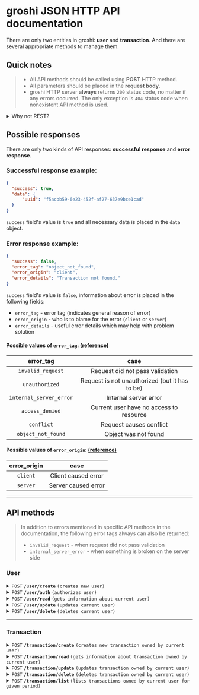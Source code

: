 # groshi JSON HTTP API documentation
There are only two entities in groshi: **user** and **transaction**.
And there are several appropriate methods to manage them.

## Quick notes
> * All API methods should be called using **POST** HTTP method.
> * All parameters should be placed in the **request body**.
> * groshi HTTP server **always** returns `200` status code, no matter if any errors occurred. The only exception is `404` status code when nonexistent API method is used.

<details>
    <summary>Why not REST?</summary>
    <strike>
    Well... I am not sure that REST is so useful as everyone thinks it is.
    At least for this project, I think REST would complicate architecture and
    client-side code without providing any significant benefits.
    That's why I deviate from the REST standards.
    Of course, you may argue with me in the issues if you want so!    
    </strike>
    
    Some time passed, I thought, googled and asked a little about that and understood, 
    that I was mistaken. But... Code is written, someday I will rewrite it in REST, but
    for now let it be like that...
</details>

## Possible responses
There are only two kinds of API responses: **successful response** and **error response**.

### Successful response example:
```json
{
  "success": true,
  "data": {
      "uuid": "f5acbb59-6e23-452f-af27-637e9bce1cad"
  }
}
```
`success` field's value is `true` and all necessary data is placed in the `data` object.

### Error response example:
```json
{
  "success": false,
  "error_tag": "object_not_found",
  "error_origin": "client",
  "error_details": "Transaction not found."
} 
```
`success` field's value is `false`, information about error is placed in the following fields:
* `error_tag` - error tag (indicates general reason of error)
* `error_origin` - who is to blame for the error (`client` or `server`)
* `error_details` - useful error details which may help with problem solution

#### Possible values of `error_tag`: [(reference)](../internal/http/ghttp/schema/schema.go#L13)
|        error_tag        |                      case                      |
|:-----------------------:|:----------------------------------------------:|
|    `invalid_request`    |        Request did not pass validation         |
|     `unauthorized`      | Request is not unauthorized (but it has to be) |
| `internal_server_error` |             Internal server error              |
|     `access_denied`     |    Current user have no access to resource     |
|       `conflict`        |            Request causes conflict             |
|   `object_not_found`    |              Object was not found              |

#### Possible values of `error_origin`: [(reference)](../internal/http/ghttp/schema/schema.go#L6)

| error_origin |        case         |
|:------------:|:-------------------:|
|   `client`   | Client caused error |
|   `server`   | Server caused error |


---
## API methods
> In addition to errors mentioned in specific API methods in the documentation, the following error tags always can also be returned:
> * `invalid_request` - when request did not pass validation
> * `internal_server_error` - when something is broken on the server side

### User
<details>
<summary><code>POST</code> <code><b>/user/create</b></code> <code>(creates new user)</code></summary>

#### Parameters
|    name    | data type | required | description              |
|:----------:|:---------:|:--------:|--------------------------|
| `username` |  string   |   yes    | Username of the new user |
| `password` |  string   |   yes    | Password of the new user |

#### Successful response
Username is returned in the `data` object.
```json
{
  "success": true,
  "data": {
    "username": "jieggii"
  }
}
```

#### Error responses
Error responses with the following _error tags_ may be returned:

| error_tag  | case                                                    |
|------------|---------------------------------------------------------|
| `conflict` | Username you've provided is already taken by other user | 


#### Example request using [httpie](https://github.com/httpie/httpie)
```shell
http POST 127.0.0.1:8080/user/create username="username" password="password"
```
</details>

<details>
<summary><code>POST</code> <code><b>/user/auth</b></code> <code>(authorizes user)</code></summary>

#### Parameters
|    name    | data type | required | description   |
|:----------:|:---------:|:--------:|---------------|
| `username` |  string   |   yes    | User username |
| `password` |  string   |   yes    | User password |


#### Successful response
Authorization token is returned.
```json
{
  "success": true,
  "data": {
      "token": "eyJhbGciOiJIUzI1NiIsInR5cCI6IkpXVCJ9.eyJ1c2VybmFtZSI6ImppZWdnaWkiLCJleHAiOjE2ODEyNDEyMjR9.AvMzAVJpVq4ZMeUDWMRk-vM1KkDutmL-Bje44XsaCNc"
  }
}
```

#### Error responses
Error responses with the following _error tags_ may be returned:

| error_tag          | case                                    |
|--------------------|-----------------------------------------|
| `object_not_found` | User with such `username` was not found | 
| `access_denied`    | Invalid password has been provided      | 


#### Example request using [httpie](https://github.com/httpie/httpie)
```shell
http POST 127.0.0.1:8080/user/auth username="username" password="password"
```
</details>

<details>
<summary><code>POST</code> <code><b>/user/read</b></code> <code>(gets information about current user)</code></summary>

#### Parameters
|  name   | data type | required | description         |
|:-------:|:---------:|:--------:|---------------------|
| `token` |  string   |   yes    | Authorization token |


#### Successful response
Username is returned in the `data` object.
```json
{
  "success": true,
  "data": {
    "username": "jieggii"
  }
}
```

#### Error responses
Error responses with the following _error tags_ may be returned:

|     error_tag      |                         case                          |
|:------------------:|:-----------------------------------------------------:|
| `object_not_found` | The user you are authorized under has not been found  | 


#### Example request using [httpie](https://github.com/httpie/httpie)
```shell
http POST 127.0.0.1:8080/user/read token=$TOKEN
```
</details>

<details>
<summary><code>POST</code> <code><b>/user/update</b></code> <code>(updates current user)</code></summary>

#### Parameters
|      name      | data type | required |            description            |
|:--------------:|:---------:|:--------:|:---------------------------------:|
|    `token`     |  string   |   yes    |        Authorization token        |
| `new_username` |  string   |    no    | New username for the current user |
| `new_password` |  string   |    no    | New password for the current user |

(you are required to use at least one of two parameters: `new_username` or `new_password`)

#### Successful response
New username of updated user is returned in the `data` object.
```json
{
  "success": true,
  "data": {
    "username": "jieggii"
  }
}
```

#### Error responses
Error responses with the following _error tags_ may be returned:

|     error_tag     |                         case                         |
|:-----------------:|:----------------------------------------------------:|
| `user_not_found`  | The user you are authorized under has not been found | 
|    `conflict`     |     New username chosen by you is already taken      | 


#### Example request using [httpie](https://github.com/httpie/httpie)
```shell
http POST 127.0.0.1:8080/user/update token=$TOKEN new_username="new-username" new_password="new-password"
```
</details>

<details>
<summary><code>POST</code> <code><b>/user/delete</b></code> <code>(deletes current user)</code></summary>

#### Parameters
|  name   | data type | required | description         |
|:-------:|:---------:|:--------:|---------------------|
| `token` |  string   |   yes    | Authorization token |

#### Successful response
Username of deleted user is returned in the `data` object.
```json
{
  "success": true,
  "data": {
    "username": "jieggii"
  }
}
```

#### Error responses
Error responses with the following _error tags_ may be returned:

|     error_tag      |                         case                         |
|:------------------:|:----------------------------------------------------:|
| `object_not_found` | The user you are authorized under has not been found | 


#### Example request using [httpie](https://github.com/httpie/httpie)
```shell
http POST 127.0.0.1:8080/user/delete token=$TOKEN
```

</details>

------------------------------------------------------------------------------------------

### Transaction
<details>
<summary><code>POST</code> <code><b>/transaction/create</b></code> <code>(creates new transaction owned by current user)</code></summary>

#### Parameters
|     name      |       data type       | required |                       description                       |
|:-------------:|:---------------------:|:--------:|:-------------------------------------------------------:|
|    `token`    |        string         |   yes    |                   Authorization token                   |
|   `amount`    |         float         |   yes    | Amount of transaction (can be 0, positive and negative) |
|  `currency`   | string ([currency]()) |   yes    |                 Currency of transaction                 |
| `description` |        string         |    no    |               Description of transaction                |
|    `date`     |  string (rfc format)  |    no    |                   Date of transaction                   |

#### Successful response
UUID of created transaction is returned in the `data` object.
```json
{
  "success": true,
  "data": {
    "uuid": "03ef6901-4ebb-4952-bb35-a98fcf502c83"
  }
}
```

#### Error responses
Error responses with the following _error tags_ may be returned:

|      error_tag      |                           case                           |
|:-------------------:|:--------------------------------------------------------:|
| `object_not_found`  |   The user you are authorized under has not been found   |

#### Example request using [httpie](https://github.com/httpie/httpie)
```shell
http POST 127.0.0.1:8080/transaction/create token=$TOKEN amount:=2.53 currency=EUR description="Some donuts for my beloved gf" date="2023-03-12 12:57:07.850123 +00:00"
```

</details>

<details>
<summary><code>POST</code> <code><b>/transaction/read</b></code> <code>(gets information about transaction owned by current user)</code></summary>

#### Parameters
|  name   | data type | required |     description     |
|:-------:|:---------:|:--------:|:-------------------:|
| `token` |  string   |   yes    | Authorization token |
| `uuid`  |  string   |   yes    | UUID of transaction |

#### Successful response
Information about transaction is returned in the `data` object.
```json
{
  "data": {
    "amount": 21.24,
    "created_at": "2023-03-12T14:02:05.156883+02:00",
    "currency": "EUR",
    "date": "2023-03-12T14:02:05.156883+02:00",
    "description": "Bought some food from Prisma",
    "owner": "jieggii",
    "updated_at": null,
    "uuid": "d089c593-2b95-489c-b8a2-ad0ecaa4e44c"
  },
  "success": true
}
```

#### Error responses
Error responses with the following _error tags_ may be returned:

|     error_tag      |                                  case                                   |
|:------------------:|:-----------------------------------------------------------------------:|
| `object_not_found` |          The user you are authorized under has not been found           | 
|  `access_denied`   | You are trying to get information about transaction owned by other user | 

#### Example request using [httpie](https://github.com/httpie/httpie)
```shell
http POST 127.0.0.1:8080/transaction/read token=$TOKEN uuid="d089c593-2b95-489c-b8a2-ad0ecaa4e44c"
```

</details>

<details>
<summary><code>POST</code> <code><b>/transaction/update</b></code> <code>(updates transaction owned by current user)</code></summary>

##### Parameters
|       name        |       data type       | required |                         description                         |
|:-----------------:|:---------------------:|:--------:|:-----------------------------------------------------------:|
|      `token`      |        string         |   yes    |                     Authorization token                     |
|      `uuid`       |        string         |   yes    |           UUID of transaction you want to update            |
|   `new_amount`    |         float         |    no    | New amount of transaction (can be 0, positive and negative) |
|  `new_currency`   | string ([currency]()) |    no    |                 New currency of transaction                 |
| `new_description` |        string         |    no    |               New description of transaction                |
|    `new_date`     |  string (rfc format)  |    no    |                   New date of transaction                   |
At least one of the following fields is required: `new_amount`, `new_currency`, `new_description`, `new_date`.

#### Successful response
UUID of updated transaction is returned in the `data` object.
```json
{
  "success": true,
  "data": {
    "uuid": "03ef6901-4ebb-4952-bb35-a98fcf502c83"
  }
}
```

#### Error responses
Error responses with the following _error tags_ may be returned:

|      error_tag      |                           case                            |
|:-------------------:|:---------------------------------------------------------:|
| `object_not_found`  |   The user you are authorized under has not been found    | 
|   `access_denied`   | You are trying to update transaction owned by other user  | 


#### Example request using [httpie](https://github.com/httpie/httpie)
```shell
http POST 127.0.0.1:8080/transaction/update token=$TOKEN  uuid=03ef6901-4ebb-4952-bb35-a98fcf502c83 new_amount:=2.53 new_currency=USD new_description="New description!" new_date="2023-03-12 12:57:07.850123 +00:00"
```
</details>

<details>
<summary><code>POST</code> <code><b>/transaction/delete</b></code> <code>(deletes transaction owned by current user)</code></summary>

#### Parameters
|  name   | data type | required |              description               |
|:-------:|:---------:|:--------:|:--------------------------------------:|
| `token` |  string   |   yes    |          Authorization token           |
| `uuid`  |  string   |   yes    | UUID of transaction you want to delete |

#### Successful response
UUID of deleted transaction is returned in the `data` object.
```json
{
  "success": true,
  "data": {
    "uuid": "03ef6901-4ebb-4952-bb35-a98fcf502c83"
  }
}
```

#### Error responses
Error responses with the following _error tags_ may be returned:

|      error_tag      |                           case                            |
|:-------------------:|:---------------------------------------------------------:|
| `object_not_found`  |   The user you are authorized under has not been found    | 
|   `access_denied`   | You are trying to delete transaction owned by other user  | 


#### Example request using [httpie](https://github.com/httpie/httpie)
```shell
http POST 127.0.0.1:8080/transaction/delete token=$TOKEN uuid=03ef6901-4ebb-4952-bb35-a98fcf502c83
```
</details>

<details>
<summary><code>POST</code> <code><b>/transaction/list</b></code> <code>(lists transactions owned by current user for given period)</code></summary>

#### Parameters
|  name   |    data type     | required |               description                |
|:-------:|:----------------:|:--------:|:----------------------------------------:|
| `token` |      string      |   yes    |           Authorization token            |
| `since` | string (ISO8601) |   yes    |           Beginning of period            |
| `until` | string (ISO8601) |    no    | End of period (defaults to current date) |

#### Successful response
List of transactions is returned in the `data` object.
```json
{
  "data": {
    "count": 2,
    "transactions": [
      {
        "amount": 5,
        "created_at": "2023-03-16T21:49:04.387814+02:00",
        "currency": "EUR",
        "date": "2023-03-16T21:49:04.387814+02:00",
        "description": "",
        "owner": "jieggii",
        "updated_at": null,
        "uuid": "98ca6669-cc4c-49ea-be6e-039d8cd86b58"
      },
      {
        "amount": 10,
        "created_at": "2023-03-16T21:49:08.240842+02:00",
        "currency": "EUR",
        "date": "2023-03-16T21:49:08.240842+02:00",
        "description": "",
        "owner": "jieggii",
        "updated_at": null,
        "uuid": "d5d9818b-8dce-4b2d-94ef-142065e199b5"
      }
    ]
  },
  "success": true
}
```

#### Error responses
Error responses with the following _error tags_ may be returned:

|      error_tag      |                          case                           |
|:-------------------:|:-------------------------------------------------------:|
| `object_not_found`  |  The user you are authorized under has not been found   | 
|   `access_denied`   | You are trying to list transactions owned by other user | 


#### Example request using [httpie](https://github.com/httpie/httpie)
```shell
http POST 127.0.0.1:8080/transaction/list token=$TOKEN since="2023-03-15T21:52:08+02:00" until="2023-03-17T21:52:26+02:00"
```
</details>
